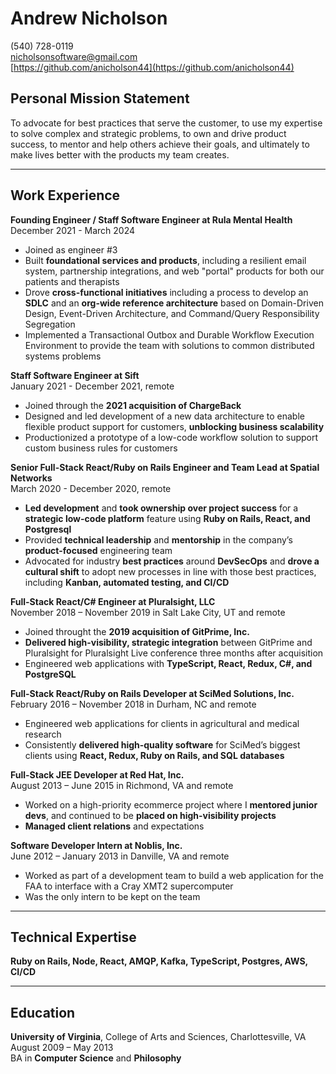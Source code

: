 # Andrew Nicholson
(540) 728-0119  
[nicholsonsoftware@gmail.com](nicholsonsoftware@gmail.com)  
[https://github.com/anicholson44](https://github.com/anicholson44)  

## Personal Mission Statement

To advocate for best practices that serve the customer, to use my expertise to solve complex and strategic problems, to own and drive product success, to mentor and help others achieve their goals, and ultimately to make lives better with the products my team creates.

--- 

## Work Experience  

**Founding Engineer / Staff Software Engineer at Rula Mental Health**  
December 2021 - March 2024
* Joined as engineer #3
* Built **foundational services and products**, including a resilient email system, partnership integrations, and web "portal" products for both our patients and therapists
* Drove **cross-functional initiatives** including a process to develop an **SDLC** and an **org-wide reference architecture** based on Domain-Driven Design, Event-Driven Architecture, and Command/Query Responsibility Segregation
* Implemented a Transactional Outbox and Durable Workflow Execution Environment to provide the team with solutions to common distributed systems problems  


**Staff Software Engineer at Sift**  
January 2021 - December 2021, remote
* Joined through the **2021 acquisition of ChargeBack**
* Designed and led development of a new data architecture to enable flexible product support for customers, **unblocking business scalability**
* Productionized a prototype of a low-code workflow solution to support custom business rules for customers

**Senior Full-Stack React/Ruby on Rails Engineer and Team Lead at Spatial Networks**  
March 2020 - December 2020, remote
* **Led development** and **took ownership over project success** for a **strategic low-code platform** feature using **Ruby on Rails, React, and Postgresql**
* Provided **technical leadership** and **mentorship** in the company’s **product-focused** engineering team
* Advocated for industry **best practices** around **DevSecOps** and **drove a cultural shift** to adopt new processes in line with those best practices, including **Kanban, automated testing, and CI/CD**


**Full-Stack React/C# Engineer at Pluralsight, LLC**  
November 2018 – November 2019 in Salt Lake City, UT and remote
* Joined throught the **2019 acquisition of GitPrime, Inc.**
* **Delivered high-visibility, strategic integration** between GitPrime and Pluralsight for Pluralsight Live conference three months after acquisition
* Engineered web applications with **TypeScript, React, Redux, C#, and PostgreSQL**


**Full-Stack React/Ruby on Rails Developer at SciMed Solutions, Inc.**  
February 2016 – November 2018 in Durham, NC and remote
* Engineered web applications for clients in agricultural and medical research 
* Consistently **delivered high-quality software** for SciMed’s biggest clients using **React, Redux, Ruby on Rails, and SQL databases**


**Full-Stack JEE Developer at Red Hat, Inc.**  
August 2013 – June 2015 in Richmond, VA and remote
* Worked on a high-priority ecommerce project where I **mentored junior devs**, and continued to be **placed on high-visibility projects**
* **Managed client relations** and expectations

**Software Developer Intern at Noblis, Inc.**  
June 2012 – January 2013 in Danville, VA and remote
* Worked as part of a development team to build a web application for the FAA to interface with a Cray XMT2 supercomputer
* Was the only intern to be kept on the team

---

## Technical Expertise  

**Ruby on Rails, Node, React, AMQP, Kafka, TypeScript, Postgres, AWS, CI/CD**

---

## Education
**University of Virginia**, College of Arts and Sciences, Charlottesville, VA  
August 2009 – May 2013  
BA in **Computer Science** and **Philosophy**  
